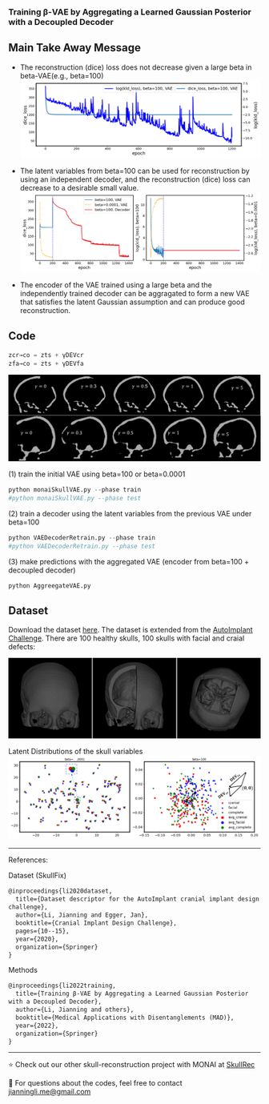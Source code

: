 ### Training β-VAE by Aggregating a Learned Gaussian Posterior with a Decoupled Decoder

## Main Take Away Message

* The reconstruction (dice) loss does not decrease given a large beta in beta-VAE(e.g., beta=100) 
![alt text](https://github.com/Jianningli/skullVAE/blob/main/figs/vae_loss_1200_epoch.png)

* The latent variables from beta=100 can be used for reconstruction by using an independent decoder, and the reconstruction (dice) loss can decrease to a desirable small value.
![alt text](https://github.com/Jianningli/skullVAE/blob/main/figs/vae_loss_plots.png)

* The encoder of the VAE trained using a large beta and the independently trained decoder can be aggragated to form a new VAE that satisfies the latent Gaussian assumption and can produce good reconstruction.

## Code
```Python
zcr→co = zts + γDEVcr
zfa→co = zts + γDEVfa
```
![alt text](https://github.com/Jianningli/skullVAE/blob/main/figs/small_beta_output.png)



(1) train the initial VAE using beta=100 or beta=0.0001
```Python
python monaiSkullVAE.py --phase train
#python monaiSkullVAE.py --phase test
```

(2) train a decoder using the latent variables from the previous VAE under beta=100
```Python
python VAEDecoderRetrain.py --phase train
#python VAEDecoderRetrain.py --phase test
```

(3) make predictions with the aggregated VAE (encoder from beta=100 + decoupled decoder)  

```Python
python AggreegateVAE.py
```

## Dataset
Download the dataset [here](https://files.icg.tugraz.at/f/d06d433bd5f74f29ab8c/?dl=1).  The dataset is extended from the [AutoImplant Challenge](https://autoimplant2021.grand-challenge.org/). There are 100 healthy skulls, 100 skulls with facial and craial defects:

![Dataset](https://github.com/Jianningli/skullVAE/blob/main/figs/dataset.png)

Latent Distributions of the skull variables
![Latent Distributions](https://github.com/Jianningli/skullVAE/blob/main/figs/latent_dist_new.png)


---
References:

Dataset (SkullFix)
```
@inproceedings{li2020dataset,
  title={Dataset descriptor for the AutoImplant cranial implant design challenge},
  author={Li, Jianning and Egger, Jan},
  booktitle={Cranial Implant Design Challenge},
  pages={10--15},
  year={2020},
  organization={Springer}
}
```
Methods
```
@inproceedings{li2022training,
  title={Training β-VAE by Aggregating a Learned Gaussian Posterior with a Decoupled Decoder},
  author={Li, Jianning and others},
  booktitle={Medical Applications with Disentanglements (MAD)},
  year={2022},
  organization={Springer}
}
```
---
:star: Check out our other skull-reconstruction project with MONAI at [SkullRec](https://github.com/Project-MONAI/research-contributions/tree/main/SkullRec)

:email: For questions about the codes, feel free to contact jianningli.me@gmail.com
